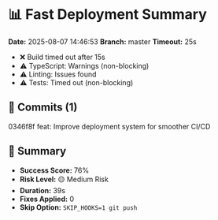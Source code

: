 # 📊 Fast Deployment Summary

**Date:** 2025-08-07 14:46:53
**Branch:** master
**Timeout:** 25s

- ❌ Build timed out after 15s
- ⚠️ TypeScript: Warnings (non-blocking)
- ⚠️ Linting: Issues found
- ⚠️ Tests: Timed out (non-blocking)

## 📝 Commits (1)
0346f8f feat: Improve deployment system for smoother CI/CD

## 🎯 Summary
- **Success Score:** 76%
- **Risk Level:** 🟡 Medium Risk
- **Duration:** 39s
- **Fixes Applied:** 0
- **Skip Option:** `SKIP_HOOKS=1 git push`

